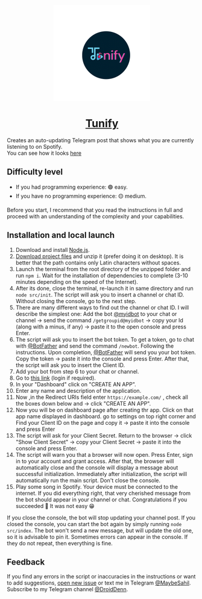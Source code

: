 <p align="center">
  <img src="src/docs/assets/icon files/IMG_6575.PNG" height="256">
  </a>
  <a href="t.me/tunifyy/6">
    <h1 align="center">Tunify</h1>
  </a>
</p>

Creates an auto-updating Telegram post that shows what you are currently listening to on Spotify.  
You can see how it looks [here](t.me/tunifyy/6)

## Difficulty level

-   If you had programming experience: 🟢 easy.
-   If you have no programming experience: 🟡 medium.

Before you start, I recommend that you read the instructions in full and proceed with an understanding of the complexity and your capabilities.

## Installation and local launch

1. Download and install [Node.js](https://nodejs.org/en/download/).
2. [Download project files](https://github.com/runixe786/Tunify/archive/main.zip) and unzip it (prefer doing it on desktop). It is better that the path contains only Latin characters without spaces.
3. Launch the terminal from the root directory of the unzipped folder and run `npm i`. Wait for the installation of dependencies to complete (3-10 minutes depending on the speed of the Internet).
4. After its done, close the terminal, re-launch it in same directory and run `node src/init`. The script will ask you to insert a channel or chat ID. Without closing the console, go to the next step.
5. There are many different ways to find out the channel or chat ID. I will describe the simplest one: Add the bot [@myidbot](https://t.me/myidbot) to your chat or channel → send the command `/getgroupid@myidbot` → copy your Id (along with a minus, if any) → paste it to the open console and press Enter.
6. The script will ask you to insert the bot token. To get a token, go to chat with [@BotFather](https://t.me/BotFather) and send the command `/newbot`. Following the instructions. Upon completion, [@BotFather](https://t.me/BotFather) will send you your bot token. Copy the token → paste it into the console and press Enter. After that, the script will ask you to insert the Client ID.
7. Add your bot from step 6 to your chat or channel.
8. Go to [this link](https://developer.spotify.com/dashboard/applications) (login if required).
9. In your "Dashboard" click on "CREATE AN APP".
10. Enter any name and description of the application.
11. Now ,in the Redirect URIs field enter `https://example.com/` , check all the boxes down below and → click "CREATE AN APP".
12. Now you will be on dashboard page after creating thr app. Click on that app name displayed in dashboard. go to settings on top right corner and Find your Client ID on the page and copy it → paste it into the console and press Enter
13. The script will ask for your Client Secret. Return to the browser → click "Show Client Secret" → copy your Client Secret → paste it into the console and press Enter.
14. The script will warn you that a browser will now open. Press Enter, sign in to your account and grant access. After that, the browser will automatically close and the console will display a message about successful initialization. Immediately after initialization, the script will automatically run the main script. Don't close the console.
15. Play some song in Spotify. Your device must be connected to the internet. If you did everything right, that very cherished message from the bot should appear in your channel or chat. Congratulations if you succeeded 🎉 It was not easy 😁

If you close the console, the bot will stop updating your channel post. If you closed the console, you can start the bot again by simply running `node src/index`. The bot won't send a new message, but will update the old one, so it is advisable to pin it. Sometimes errors can appear in the console. If they do not repeat, then everything is fine.

## Feedback

If you find any errors in the script or inaccuracies in the instructions or want to add suggestions, [open new issue](https://github.com/runixe786/tunify/issues/new) or text me in Telegram [@MaybeSahil](https://t.me/MaybeSahil).  
Subscribe to my Telegram channel [@DroidDenn](https://t.me/DroidDenn).

